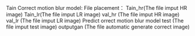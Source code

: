 Tain Correct motion blur model:
  File placement：
    Tain_hr(The file imput HR image)
    Tain_lr(The file imput LR image)
    val_hr (The file imput HR image)
    val_lr (The file imput LR image)
Predict orrect motion blur model
    test (The file imput test image)
    outputgan (The file automatic generate correct image)
